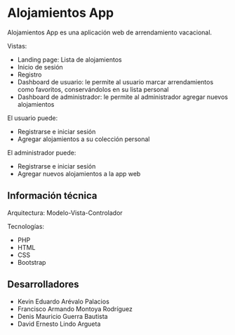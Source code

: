 # **Alojamientos App**

Alojamientos App es una aplicación web de arrendamiento vacacional.

Vistas:
- Landing page: Lista de alojamientos
- Inicio de sesión
- Registro
- Dashboard de usuario: le permite al usuario marcar arrendamientos como favoritos, conservándolos en su lista personal
- Dashboard de administrador: le permite al administrador agregar nuevos alojamientos

El usuario puede:
- Registrarse e iniciar sesión
- Agregar alojamientos a su colección personal

El administrador puede:
- Registrarse e iniciar sesión
- Agregar nuevos alojamientos a la app web

## **Información técnica**

Arquitectura: Modelo-Vista-Controlador

Tecnologías:
- PHP
- HTML
- CSS
- Bootstrap

## **Desarrolladores**

- Kevin Eduardo Arévalo Palacios
- Francisco Armando Montoya Rodríguez
- Denis Mauricio Guerra Bautista
- David Ernesto Lindo Argueta